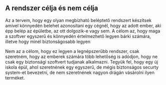 ## **A rendszer célja és nem célja**

Az a tervem, hogy egy olyan megbízható beléptető rendszert készítsek amivel könnyedén belehet azonosítani egy cégnél, hogy az adott ember, aki épp belép az épületbe, az ott dolgozik-e vagy sem. A célom az, hogy maga a szoftver egyszerű és könnyedén értelmezhető legyen bárki számára, illetve hogy minél biztonságosabb legyen

Nem az a célom, hogy ez legyen a legnépszerűbb rendszer, csak szeretném, hogy az emberek számára több lehetőség is adódjon, hogy ne csak egy biztonsági szoftvert tudjanak alkalmazni. Tegyük fel, hogy egy új iskola épül, ahol szeretnének egy egyszerű, de mégis biztonságos securty system-et bevezetni, de nem szeretnének nagyon drágán vásárolni ilyen terméket.
